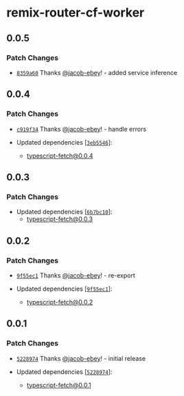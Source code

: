 # remix-router-cf-worker

## 0.0.5

### Patch Changes

- [`8359a60`](https://github.com/jacob-ebey/typescript-fetch/commit/8359a60ade8ede9b4948589762da98d0c457a9d4) Thanks [@jacob-ebey](https://github.com/jacob-ebey)! - added service inference

## 0.0.4

### Patch Changes

- [`c919f34`](https://github.com/jacob-ebey/typescript-fetch/commit/c919f342f0f66c38ad032e6cbbbc3462b056a377) Thanks [@jacob-ebey](https://github.com/jacob-ebey)! - handle errors

- Updated dependencies [[`3eb5546`](https://github.com/jacob-ebey/typescript-fetch/commit/3eb554685e6490f2b79e574d458deb52e6472b79)]:
  - typescript-fetch@0.0.4

## 0.0.3

### Patch Changes

- Updated dependencies [[`6b7bc10`](https://github.com/jacob-ebey/typescript-fetch/commit/6b7bc101b17e606b2ba01775e2444e07807c781f)]:
  - typescript-fetch@0.0.3

## 0.0.2

### Patch Changes

- [`9f55ec1`](https://github.com/jacob-ebey/typescript-fetch/commit/9f55ec1c493341fb0e662a5b45c61dfe8aef4888) Thanks [@jacob-ebey](https://github.com/jacob-ebey)! - re-export

- Updated dependencies [[`9f55ec1`](https://github.com/jacob-ebey/typescript-fetch/commit/9f55ec1c493341fb0e662a5b45c61dfe8aef4888)]:
  - typescript-fetch@0.0.2

## 0.0.1

### Patch Changes

- [`5228974`](https://github.com/jacob-ebey/typescript-fetch/commit/52289747f20eb015dacb5690699b376297d6b73a) Thanks [@jacob-ebey](https://github.com/jacob-ebey)! - initial release

- Updated dependencies [[`5228974`](https://github.com/jacob-ebey/typescript-fetch/commit/52289747f20eb015dacb5690699b376297d6b73a)]:
  - typescript-fetch@0.0.1
